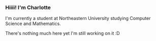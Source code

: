 ### Hiiii! I'm Charlotte

I'm currently a student at Northeastern University studying Computer Science and Mathematics. 

There's nothing much here yet I'm still working on it :D 


